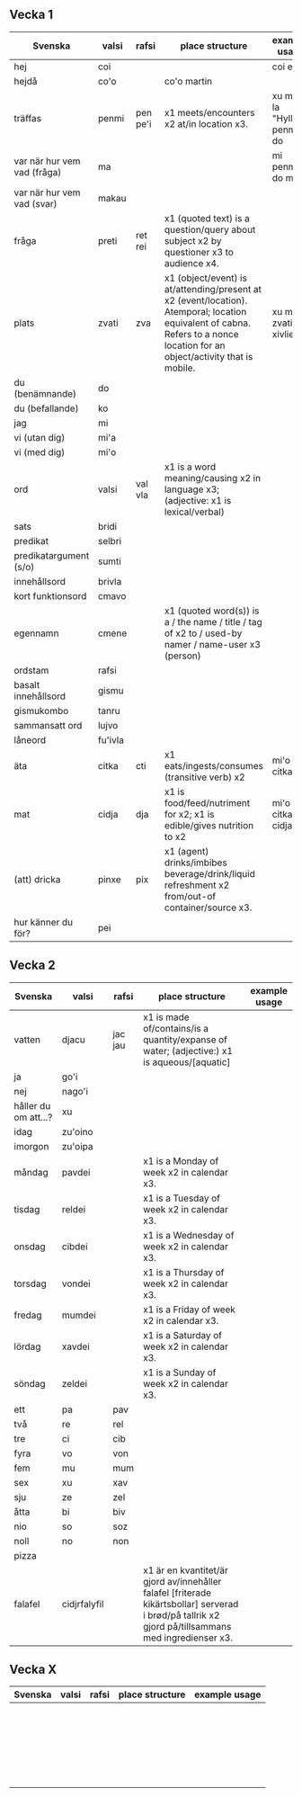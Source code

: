 Vecka 1
-------

| Svenska | valsi | rafsi | place structure | example usage |
|---------|-------|-------|-----------------|---------------|
| hej | coi | | | coi eli'as |
| hejdå | co'o | | co'o martin |
| träffas | penmi | pen pe'i | x1 meets/encounters x2 at/in location x3. | xu mi fi la "Hyllie" penmi do | 
| var när hur vem vad (fråga) | ma | | | mi penmi do ma |
| var när hur vem vad (svar) | makau | | |
| fråga | preti | ret rei | x1 (quoted text) is a question/query about subject x2 by questioner x3 to audience x4. |
| plats | zvati | zva | x1 (object/event) is at/attending/present at x2 (event/location). Atemporal; location equivalent of cabna. Refers to a nonce location for an object/activity that is mobile. | xu mi'o zvati la xivlie |
| du (benämnande) | do | | |
| du (befallande) | ko | | |
| jag | mi | | |
| vi (utan dig) | mi'a | | |
| vi (med dig) | mi'o | | |
| ord | valsi | val vla | x1 is a word meaning/causing x2 in language x3; (adjective: x1 is lexical/verbal) |
| sats | bridi | | |
| predikat | selbri | | |
| predikatargument (s/o) | sumti | | |
| innehållsord | brivla | | |
| kort funktionsord | cmavo | | |
| egennamn | cmene | | x1 (quoted word(s)) is a / the name / title / tag of x2 to / used-by namer / name-user x3 (person) |
| ordstam | rafsi | | |
| basalt innehållsord | gismu | | |
| gismukombo | tanru | | |
| sammansatt ord | lujvo | | |
| låneord | fu'ivla | | |
| äta | citka | cti | x1 eats/ingests/consumes (transitive verb) x2 | mi'o citka ma |
| mat | cidja | dja | x1 is food/feed/nutriment for x2; x1 is edible/gives nutrition to x2 | mi'o citka le cidja .ui |
| (att) dricka | pinxe | pix | x1 (agent) drinks/imbibes beverage/drink/liquid refreshment x2 from/out-of container/source x3. |
| hur känner du för? | pei | | |

Vecka 2
--------------

| Svenska | valsi | rafsi | place structure | example usage |
|---------|-------|-------|-----------------|---------------|
| vatten | djacu | jac jau | x1 is made of/contains/is a quantity/expanse of water; (adjective:) x1 is aqueous/[aquatic] |  |
| ja | go'i |  |  |  |
| nej | nago'i  |  |  |  |
| håller du om att...? | xu |  |  |  |
| idag | zu'oino |  |  |  |
| imorgon | zu'oipa |  |  |  |
| måndag | pavdei |  | x1 is a Monday of week x2 in calendar x3. |  |
| tisdag | reldei |  | x1 is a Tuesday of week x2 in calendar x3. |  |
| onsdag | cibdei |  | x1 is a Wednesday of week x2 in calendar x3. |  |
| torsdag | vondei |  | x1 is a Thursday of week x2 in calendar x3. |  |
| fredag | mumdei |  | x1 is a Friday of week x2 in calendar x3. |  |
| lördag | xavdei |  | x1 is a Saturday of week x2 in calendar x3. |  |
| söndag | zeldei |  | x1 is a Sunday of week x2 in calendar x3. |  |
| ett | pa | pav |  |  |
| två | re | rel |  |  |
| tre | ci | cib |  |  |
| fyra | vo | von  |  |  |
| fem | mu  | mum |  |  |
| sex | xu | xav |  |  |
| sju | ze | zel |  |  |
| åtta | bi | biv |  |  |
| nio | so | soz |  |  |
| noll | no | non |  |  |
| pizza |  |  |  |  |
| falafel | cidjrfalyfil |  | x1 är en kvantitet/är gjord av/innehåller falafel [friterade kikärtsbollar] serverad i brød/på tallrik x2 gjord på/tillsammans med ingredienser x3.  |


Vecka X
--------------

| Svenska | valsi | rafsi | place structure | example usage |
|---------|-------|-------|-----------------|---------------|
|  |  |  |  |  |
|  |  |  |  |  |
|  |  |  |  |  |
|  |  |  |  |  |
|  |  |  |  |  |
|  |  |  |  |  |
|  |  |  |  |  |
|  |  |  |  |  |
|  |  |  |  |  |
|  |  |  |  |  |
|  |  |  |  |  |
|  |  |  |  |  |
|  |  |  |  |  |
|  |  |  |  |  |
|  |  |  |  |  |
|  |  |  |  |  |
|  |  |  |  |  |
|  |  |  |  |  |
|  |  |  |  |  |
|  |  |  |  |  |
|  |  |  |  |  |
|  |  |  |  |  |
|  |  |  |  |  |
|  |  |  |  |  |
|  |  |  |  |  |
